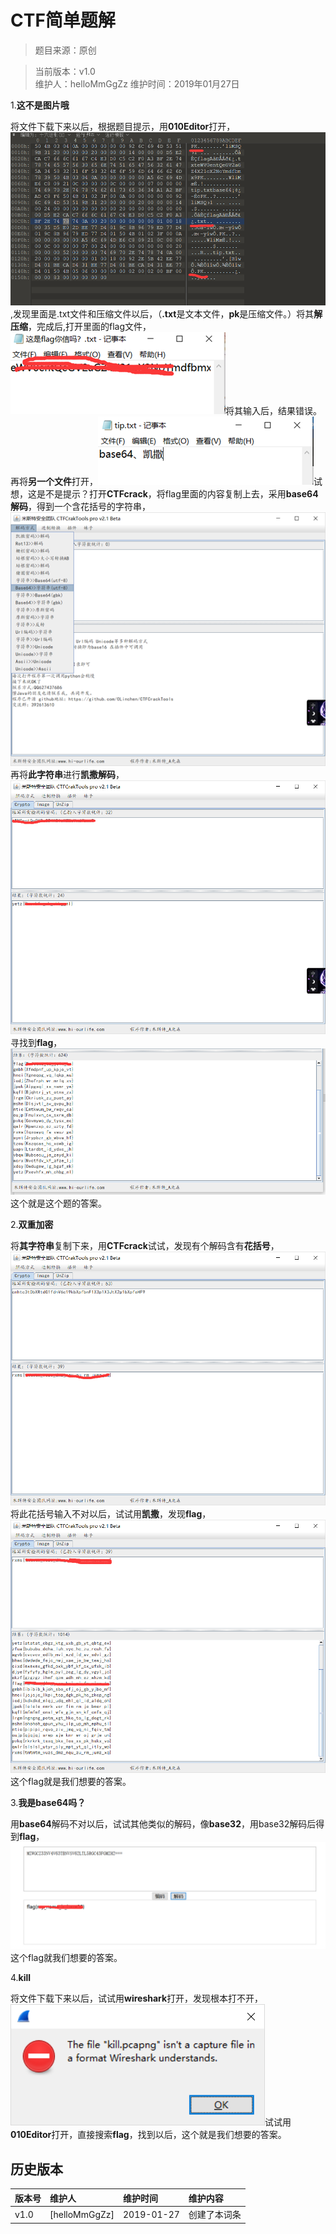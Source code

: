 # CTF简单题解


>题目来源：原创  


>当前版本：v1.0  
>维护人：helloMmGgZz
>维护时间：2019年01月27日  

1.**这不是图片哦**

将文件下载下来以后，根据题目提示，用**010Editor**打开，![如图](/wiki/image/ctfimg/tupian/6.png),发现里面是.txt文件和压缩文件以后，（**.txt**是文本文件，**pk**是压缩文件。）将其**解压缩**，完成后,打开里面的flag文件，![如图](/wiki/image/ctfimg/tupian/2.png)将其输入后，结果错误。再将**另一个文件**打开，![如图](/wiki/image/ctfimg/tupian/3.png)试想，这是不是提示？打开**CTFcrack**，将flag里面的内容复制上去，采用**base64解码**，得到一个含花括号的字符串，![如图](/wiki/image/ctfimg/tupian/4.png)再将**此字符串**进行**凯撒解码**，![如图](/wiki/image/ctfimg/tupian/5.png)寻找到**flag**，![如图](/wiki/image/ctfimg/tupian/1.png)这个就是这个题的答案。

2.**双重加密**

将**其字符串**复制下来，用**CTFcrack**试试，发现有个解码含有**花括号**，![如图](/wiki/image/ctfimg/tupian/7.png)将此花括号输入不对以后，试试用**凯撒**，发现**flag**，![如图](/wiki/image/ctfimg/tupian/8.png)这个flag就是我们想要的答案。

3.**我是base64吗？**

用**base64**解码不对以后，试试其他类似的解码，像**base32**，用base32解码后得到**flag**，![如图](/wiki/image/ctfimg/tupian/9.png)这个flag就我们想要的答案。

4.**kill**

将文件下载下来以后，试试用**wireshark**打开，发现根本打不开，![如图](/wiki/image/ctfimg/tupian/10.png)试试用**010Editor**打开，直接搜索**flag**，找到以后，这个就是我们想要的答案。



## 历史版本

| 版本号 | 维护人 |维护时间 |维护内容|
| :- | :- | :-| :- |
| v1.0 | [helloMmGgZz] |2019-01-27|创建了本词条|
